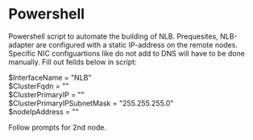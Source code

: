 # Powershell

Powershell script to automate the building of NLB. Prequesites, NLB-adapter are configured with a static IP-address on the remote nodes. Specific NIC configuartions like do not add to DNS will have to be done manually.
Fill out feilds below in script: 

$InterfaceName = "NLB"<br>
$ClusterFqdn = "<DNS-name>"<br>
$ClusterPrimaryIP = "<IP>"<br>
$ClusterPrimaryIPSubnetMask = "255.255.255.0"<br>
$nodeIpAddress = "<node IP>"<br>
  
 Follow prompts for 2nd node.<br>
